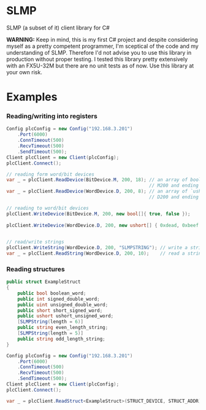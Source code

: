 # SLMP
SLMP (a subset of it) client library for C#

**WARNING:** Keep in mind, this is my first C# project and despite considering myself as a pretty competent programmer, I'm sceptical of the code and my understanding of SLMP. Therefore I'd not advise you to use this library in production without proper testing. I tested this library pretty extensively with an FX5U-32M but there are no unit tests as of now. Use this library at your own risk.

# Examples

### Reading/writing into registers
```C#
Config plcConfig = new Config("192.168.3.201")
    .Port(6000)
    .ConnTimeout(500)
    .RecvTimeout(500)
    .SendTimeout(500);
Client plcClient = new Client(plcConfig);
plcClient.Connect();

// reading form word/bit devices
var _ = plcClient.ReadDevice(BitDevice.M, 200, 18); // an array of bools starting from 
                                                    // M200 and ending on M217
var _ = plcClient.ReadDevice(WordDevice.D, 200, 8); // an array of `ushort`s starting from
                                                    // D200 and ending on D207

// reading to word/bit devices
plcClient.WriteDevice(BitDevice.M, 200, new bool[]{ true, false });        // write `true, false` to `BitDevice.M`
                                                                           // starting from M200
plcClient.WriteDevice(WordDevice.D, 200, new ushort[] { 0xdead, 0xbeef }); // write `0xdead, 0xbeef` to `WordDevice.D`
                                                                           // starting from D200

// read/write strings
plcClient.WriteString(WordDevice.D, 200, "SLMPSTRING"); // write a string to `WordDevice.D`
var _ = plcClient.ReadString(WordDevice.D, 200, 10);    // read a string of length `10`
```

### Reading structures
```C#
public struct ExampleStruct
{
    public bool boolean_word;
    public int signed_double_word;
    public uint unsigned_double_word;
    public short short_signed_word;
    public ushort ushort_unsigned_word;
    [SLMPString(length = 6)]
    public string even_length_string;
    [SLMPString(length = 5)]
    public string odd_length_string;
}

Config plcConfig = new Config("192.168.3.201")
    .Port(6000)
    .ConnTimeout(500)
    .RecvTimeout(500)
    .SendTimeout(500);
Client plcClient = new Client(plcConfig);
plcClient.Connect();

var _ = plcClient.ReadStruct<ExampleStruct>(STRUCT_DEVICE, STRUCT_ADDR);
```
